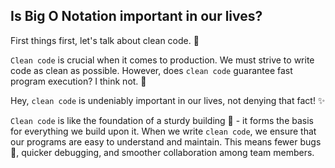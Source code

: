 ## Is Big O Notation important in our lives?

First things first, let's talk about clean code. 🌟

`Clean code` is crucial when it comes to production. We must strive to write code as clean as possible. However, does `clean code` guarantee fast program execution? I think not. 🤔

Hey, `clean code` is undeniably important in our lives, not denying that fact! ✨

`Clean code` is like the foundation of a sturdy building 🏢 - it forms the basis for everything we build upon it. When we write `clean code`, we ensure that our programs are easy to understand and maintain. This means fewer bugs 🐛, quicker debugging, and smoother collaboration among team members.


